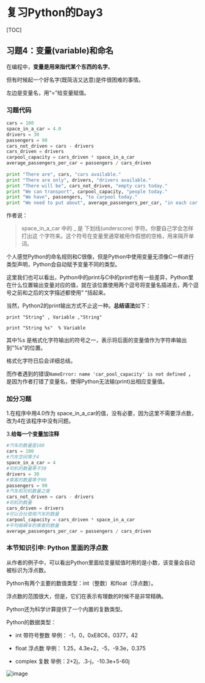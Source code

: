 # 复习Python的Day3

[TOC]

## 习题4：变量(variable)和命名 

在编程中，**变量是用来指代某个东西的名字**。

但有时候起一个好名字(既简洁又达意)是件很困难的事情。

左边是变量名，用“=”给变量赋值。

### 习题代码
```python 
cars = 100 
space_in_a_car = 4.0 
drivers = 30 
passengers = 90 
cars_not_driven = cars - drivers 
cars_driven = drivers 
carpool_capacity = cars_driven * space_in_a_car 
average_passengers_per_car = passengers / cars_driven 
 
print "There are", cars, "cars available." 
print "There are only", drivers, "drivers available." 
print "There will be", cars_not_driven, "empty cars today." 
print "We can transport", carpool_capacity, "people today." 
print "We have", passengers, "to carpool today." 
print "We need to put about", average_passengers_per_car, "in each car." 
```

作者说：
>space_in_a_car 中的 _ 是 下划线(underscore) 字符。你要自己学会怎样打出这 个字符来。这个符号在变量里通常被用作假想的空格，用来隔开单词。 

个人感觉Python的命名规则和C很像，但是Python中使用变量无须像C一样进行类型声明，Python会自动赋予变量不同的类型。

这里我们也可以看出，Python中的print与C中的printf也有一些差异，Python里在什么位置输出变量对应的值，就在该位置使用两个逗号将变量名插进去，两个逗号之前和之后的文字描述都使用” “括起来。

当然，Python2的print输出方式不止这一种。**总结语法**如下：

```
print "String" , Variable ,"String"

print "String %s"  % Variable
```
其中%s 是格式化字符输出的符号之一，表示将后面的变量值作为字符串输出到“%s”的位置。

格式化字符日后会详细总结。

而作者遇到的错误`NameError: name 'car_pool_capacity' is not defined `，是因为作者打错了变量名，使得Python无法输(print)出相应变量值。

### 加分习题

1.在程序中用4.0作为 space_in_a_car的值，没有必要，因为这里不需要浮点数，改为4在该程序中没有问题。

3.**给每一个变量加注释**
```python
#汽车的数量是100
cars = 100
#汽车空间等于4
space_in_a_car = 4
#司机的数量等于30
drivers = 30
#乘客的数量等于90
passengers = 90
#汽车和司机数量之差
cars_not_driven = cars - drivers
#司机的数量
cars_driven = drivers
#可以合伙使用汽车的数量
carpool_capacity = cars_driven * space_in_a_car
#平均每辆车的乘客的数量
average_passengers_per_car = passengers / cars_driven
```
### 本节知识引申: Python 里面的浮点数

从作者的例子中，可以看出Python里面给变量赋值时用的是小数，该变量会自动被标识为浮点数。

Python有两个主要的数值类型：int（整数）和float（浮点数）。

浮点数的范围很大，但是，它们在表示有理数的时候不是非常精确。

Python还为科学计算提供了一个内置的复数类型。

Python的数据类型：

- int 带符号整数    举例： -1，0，0xE8C6，0377，42

- float 浮点数        举例： 1.25，4.3e+2，-5，-9.3e，0.375

- complex 复数    举例：2+2j，.3-j，-10.3e+5-60j

![image](http://img.blog.csdn.net/20180314190251475?watermark/2/text/aHR0cDovL2Jsb2cuY3Nkbi5uZXQvbXlSZWFsaXphdGlvbg==/font/5a6L5L2T/fontsize/400/fill/I0JBQkFCMA==/dissolve/70/gravity/SouthEast)
